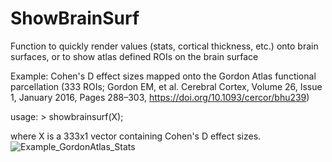 # ShowBrainSurf
Function to quickly render values (stats, cortical thickness, etc.) onto brain surfaces, or to show atlas defined ROIs on the brain surface

Example: Cohen's D effect sizes mapped onto the Gordon Atlas functional parcellation (333 ROIs; Gordon EM, et al. Cerebral Cortex, Volume 26, Issue 1, January 2016, Pages 288–303, https://doi.org/10.1093/cercor/bhu239)

usage: > showbrainsurf(X);

where X is a 333x1 vector containing Cohen's D effect sizes.
![Example_GordonAtlas_Stats](https://user-images.githubusercontent.com/98111478/165102872-b01118d5-831f-4aea-971f-556bdf6f0564.png)

